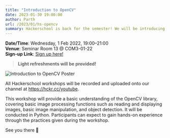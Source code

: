 ```yaml
---
title: "Introduction to OpenCV"
date: 2023-01-30 19:00:00
author: Parth
url: /2023/01/hs-opencv
summary: Hackerschool is back for the semester! We will be introducing the OpenCV library in our first workshop!
---
```

<!--
This workshop has ended; here are links to the materials and recording:

- [Slides](https://github.com/nushackers/hackertools-slides/releases/download/ht-2020-09-22/data-wrangling.pdf)
- [Recording](https://www.youtube.com/watch?v=MyL-RAbPZaY)
-->

**Date/Time**: Wednesday, 1 Feb 2022, 19:00&ndash;21:00<br />
**Venue**:  Seminar Room 13 @ COM3-01-22<br />
**Sign-up Link**: [Sign up here!](https://hckr.cc/hs2223-w4)<br />

> **Light refreshments will be provided!**

<img src="/img/2023/hs/opencv.jpg" alt="Introduction to OpenCV Poster" /><br />

All Hackerschool workshops will be recorded and uploaded onto our channel at https://hckr.cc/youtube.

This workshop will provide a basic understanding of the OpenCV library, covering basic image processing functions such as reading and displaying images, basic image manipulation, and object detection. It will be conducted in Python. Participants can expect to gain hands-on experience through the practices given during the workshop.

See you there 👋
